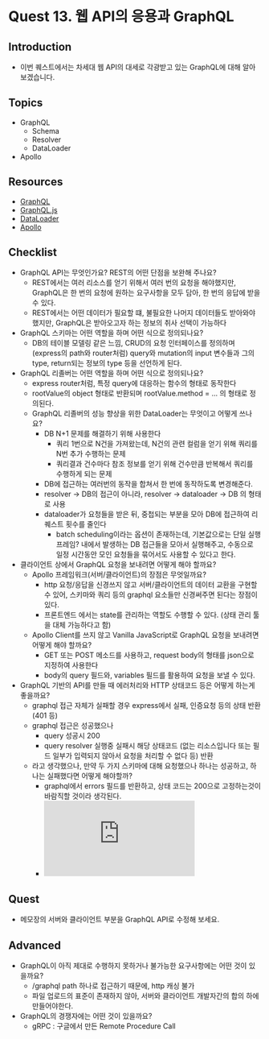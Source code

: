 # Quest 13. 웹 API의 응용과 GraphQL

## Introduction

- 이번 퀘스트에서는 차세대 웹 API의 대세로 각광받고 있는 GraphQL에 대해 알아보겠습니다.

## Topics

- GraphQL
  - Schema
  - Resolver
  - DataLoader
- Apollo

## Resources

- [GraphQL](https://graphql.org/)
- [GraphQL.js](http://graphql.org/graphql-js/)
- [DataLoader](https://github.com/facebook/dataloader)
- [Apollo](https://www.apollographql.com/)

## Checklist

- GraphQL API는 무엇인가요? REST의 어떤 단점을 보완해 주나요?
  - REST에서는 여러 리소스를 얻기 위해서 여러 번의 요청을 해야했지만, GraphQL은 한 번의 요청에 원하는 요구사항을 모두 담아, 한 번의 응답에 받을 수 있다.
  - REST에서는 어떤 데이터가 필요할 떄, 불필요한 나머지 데이터들도 받아와야 했지만, GraphQL은 받아오고자 하는 정보의 취사 선택이 가능하다
- GraphQL 스키마는 어떤 역할을 하며 어떤 식으로 정의되나요?
  - DB의 테이블 모델링 같은 느낌, CRUD의 요청 인터페이스를 정의하며 (express의 path와 router처럼) query와 mutation의 input 변수들과 그의 type, return되는 정보의 type 등을 선언하게 된다.
- GraphQL 리졸버는 어떤 역할을 하며 어떤 식으로 정의되나요?
  - express router처럼, 특정 query에 대응하는 함수의 형태로 동작한다
  - rootValue의 object 형태로 반환되며 rootValue.method = ... 의 형태로 정의된다.
  - GraphQL 리졸버의 성능 향상을 위한 DataLoader는 무엇이고 어떻게 쓰나요?
    - DB N+1 문제를 해결하기 위해 사용한다
      - 쿼리 1번으로 N건을 가져왔는데, N건의 관련 컬럼을 얻기 위해 쿼리를 N번 추가 수행하는 문제
      - 쿼리결과 건수마다 참조 정보를 얻기 위해 건수만큼 반복해서 쿼리를 수행하게 되는 문제
    - DB에 접근하는 여러번의 동작을 합쳐서 한 번에 동작하도록 변경해준다.
    - resolver -> DB의 접근이 아니라, resolver -> dataloader -> DB 의 형태로 사용
    - dataloader가 요청들을 받은 뒤, 중첩되는 부분을 모아 DB에 접근하여 리퀘스트 횟수를 줄인다
      - batch scheduling이라는 옵션이 존재하는데, 기본값으로는 단일 실행 프레임? 내에서 발생하는 DB 접근들을 모아서 실행해주고, 수동으로 일정 시간동안 모인 요청들을 묶어서도 사용할 수 있다고 한다.
- 클라이언트 상에서 GraphQL 요청을 보내려면 어떻게 해야 할까요?
  - Apollo 프레임워크(서버/클라이언트)의 장점은 무엇일까요?
    - http 요청/응답을 신경쓰지 않고 서버/클라이언트의 데이터 교환을 구현할 수 있어, 스키마와 쿼리 등의 graphql 요소들만 신경써주면 된다는 장점이 있다.
    - 프론트엔드 에서는 state를 관리하는 역할도 수행할 수 있다. (상태 관리 툴을 대체 가능하다고 함)
  - Apollo Client를 쓰지 않고 Vanilla JavaScript로 GraphQL 요청을 보내려면 어떻게 해야 할까요?
    - GET 또는 POST 메소드를 사용하고, request body의 형태를 json으로 지정하여 사용한다
    - body의 query 필드와, variables 필드를 활용하여 요청을 보낼 수 있다.
- GraphQL 기반의 API를 만들 때 에러처리와 HTTP 상태코드 등은 어떻게 하는게 좋을까요?
  - graphql 접근 자체가 실패할 경우 express에서 실패, 인증요청 등의 상태 반환 (401 등)
  - graphql 접근은 성공했으나
    - query 성공시 200
    - query resolver 실행중 실패시 해당 상태코드 (없는 리소스입니다 또는 필드 일부가 입력되지 않아서 요청을 처리할 수 없다 등) 반환
  - 라고 생각했으나, 만약 두 가지 스키마에 대해 요청했으나 하나는 성공하고, 하나는 실패했다면 어떻게 해야할까?
    - graphql에서 errors 필드를 반환하고, 상태 코드는 200으로 고정하는것이 바람직할 것이라 생각된다.
    - ![graphql response spec](https://github.com/graphql/graphql-spec/blob/main/spec/Section%207%20--%20Response.md#errors)

## Quest

- 메모장의 서버와 클라이언트 부분을 GraphQL API로 수정해 보세요.

## Advanced

- GraphQL이 아직 제대로 수행하지 못하거나 불가능한 요구사항에는 어떤 것이 있을까요?
  - /graphql path 하나로 접근하기 때문에, http 캐싱 불가
  - 파일 업로드의 표준이 존재하지 않아, 서버와 클라이언트 개발자간의 합의 하에 만들어야한다.
- GraphQL의 경쟁자에는 어떤 것이 있을까요?
  - gRPC : 구글에서 만든 Remote Procedure Call
